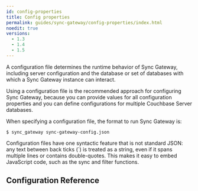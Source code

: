```yaml
---
id: config-properties
title: Config properties
permalink: guides/sync-gateway/config-properties/index.html
noedit: true
versions:
  - 1.3
  - 1.4
  - 1.5
---
```


A configuration file determines the runtime behavior of Sync Gateway, including server configuration and the database or set of databases with which a Sync Gateway instance can interact.

Using a configuration file is the recommended approach for configuring Sync Gateway, because you can provide values for all configuration properties and you can define configurations for multiple Couchbase Server databases.

When specifying a configuration file, the format to run Sync Gateway is:

```
$ sync_gateway sync-gateway-config.json
```

Configuration files have one syntactic feature that is not standard JSON: any text between back ticks (`) is treated as a string, even if it spans multiple lines or contains double-quotes. This makes it easy to embed JavaScript code, such as the sync and filter functions.

## Configuration Reference

<link rel="stylesheet" type="text/css" href="https://couchbase-docs.s3.amazonaws.com/assets/json-config-ui/json-config-ui.css">

<div id="swagger-ui"></div>
<div id="json-config-ui"></div>
<script src="https://couchbase-docs.s3.amazonaws.com/assets/json-config-ui/json-config-ui-bundle.js"></script>
<script>
var frontMatter = "{{ page.versions | json | join: ','}}";
var versions = frontMatter.split(",");
var specsInfo = versions.map(function(version) {
	return {
		version: version,
		url: 'https://couchbase-docs.s3.amazonaws.com/mobile/' + version + '/configs/sg.json?v=1'
	};
});
$(window).load(function() {
	const ui = JSONConfigUIBundle({
		dom_id: '#json-config-ui',
		specs: specsInfo,
		current: {{ site.sg_version }}
	});
	window.ui = ui
});
</script>